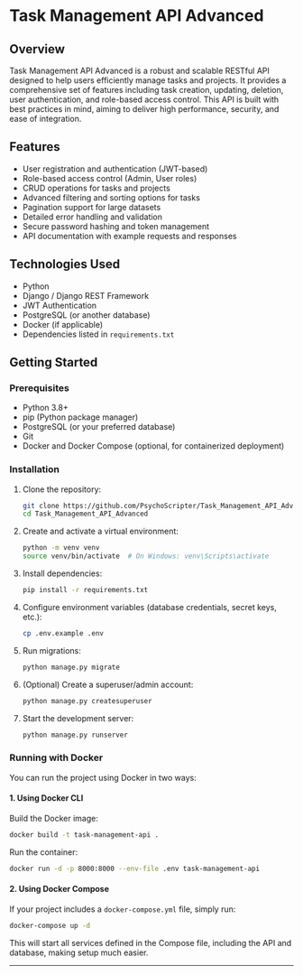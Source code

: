 # Task Management API Advanced

## Overview
Task Management API Advanced is a robust and scalable RESTful API designed to help users efficiently manage tasks and projects. It provides a comprehensive set of features including task creation, updating, deletion, user authentication, and role-based access control. This API is built with best practices in mind, aiming to deliver high performance, security, and ease of integration.

## Features
- User registration and authentication (JWT-based)
- Role-based access control (Admin, User roles)
- CRUD operations for tasks and projects
- Advanced filtering and sorting options for tasks
- Pagination support for large datasets
- Detailed error handling and validation
- Secure password hashing and token management
- API documentation with example requests and responses

## Technologies Used
- Python
- Django / Django REST Framework
- JWT Authentication
- PostgreSQL (or another database)
- Docker (if applicable)
- Dependencies listed in `requirements.txt`




## Getting Started

### Prerequisites
- Python 3.8+
- pip (Python package manager)
- PostgreSQL (or your preferred database)
- Git
- Docker and Docker Compose (optional, for containerized deployment)

### Installation
1. Clone the repository:  
   ```bash
   git clone https://github.com/PsychoScripter/Task_Management_API_Advanced.git
   cd Task_Management_API_Advanced


2. Create and activate a virtual environment:

   ```bash
   python -m venv venv
   source venv/bin/activate  # On Windows: venv\Scripts\activate
   ```
3. Install dependencies:

   ```bash
   pip install -r requirements.txt
   ```
4. Configure environment variables (database credentials, secret keys, etc.):

   ```bash
   cp .env.example .env
   ```
5. Run migrations:

   ```bash
   python manage.py migrate
   ```
6. (Optional) Create a superuser/admin account:

   ```bash
   python manage.py createsuperuser
   ```
7. Start the development server:

   ```bash
   python manage.py runserver
   ```

### Running with Docker

You can run the project using Docker in two ways:

#### 1. Using Docker CLI

Build the Docker image:

```bash
docker build -t task-management-api .
```

Run the container:

```bash
docker run -d -p 8000:8000 --env-file .env task-management-api
```

#### 2. Using Docker Compose

If your project includes a `docker-compose.yml` file, simply run:

```bash
docker-compose up -d
```

This will start all services defined in the Compose file, including the API and database, making setup much easier.

---
